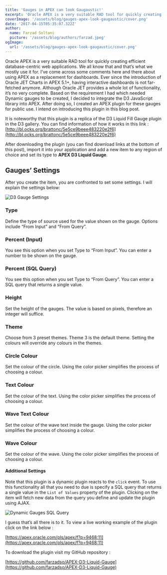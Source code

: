 ```yaml
---
title: 'Gauges in APEX can look Gaugaustic!'
excerpt: 'Oracle APEX is a very suitable RAD tool for quickly creating efficient database-centric web applications. We all know that and that’s what we mostly use it for. I’ve come across some comments here and...'
coverImage: '/assets/blog/gauges-apex-look-gaugaustic/cover.png'
date: '2017-04-15T05:35:07.322Z'
author:
  name: Farzad Soltani
  picture: '/assets/blog/authors/farzad.jpeg'
ogImage:
  url: '/assets/blog/gauges-apex-look-gaugaustic/cover.png'
---
```


Oracle APEX is a very suitable RAD tool for quickly creating efficient database-centric web applications. We all know that and that’s what we mostly use it for. I’ve come across some comments here and there about using APEX as a replacement for dashboards. Ever since the introduction of Oracle JET Charts in APEX 5.1+, having interactive dashboards is not far-fetched anymore. Although Oracle JET provides a whole lot of functionality, it’s no very complete. Based on the requirement I had which needed Dynamic gauges to be created, I decided to integrate the D3 JavaScript library into APEX. After doing so, I created an APEX plugin for these gauges for public use. I intend on introducing this plugin in this blog post.

It is noteworthy that this plugin is a replica of the D3 Liquid Fill Gauge plugin in the D3 gallery. You can find information of how it works in this link : [http://bl.ocks.org/brattonc/5e5ce9beee483220e2f6](http://bl.ocks.org/brattonc/5e5ce9beee483220e2f6)

After downloading the plugin (you can find download links at the bottom of this post), import it into your application and add a new item to any region of choice and set its type to **APEX D3 Liquid Gauge**.

## Gauges’ Settings

After you create the item, you are confronted to set some settings. I will explain the settings below:

![D3 Gauge Settings](/assets/blog/gauges-apex-look-gaugaustic/d3-gauge-settings.jpeg)

### Type

Define the type of source used for the value shown on the gauge. Options include “From Input” and “From Query”.

### Percent (Input)

You see this option when you set Type to “From Input”. You can enter a number to be shown on the gauge.

### Percent (SQL Query)

You see this option when you set Type to “From Query”. You can enter a SQL query that returns a single value.

### Height

Set the height of the gauges. The value is based on pixels, therefore an integer will suffice.

### Theme

Choose from 3 preset themes. Theme 3 is the default theme. Setting the colours will override any colours in the themes.

### Circle Colour

Set the colour of the circle. Using the color picker simplifies the process of choosing a colour.

### Text Colour

Set the colour of the text. Using the color picker simplifies the process of choosing a colour.

### Wave Text Colour

Set the colour of the wave text inside the gauge. Using the color picker simplifies the process of choosing a colour.

### Wave Colour

Set the colour of the wave. Using the color picker simplifies the process of choosing a colour.

#### Additional Settings

Note that this plugin is a dynamic plugin reacts to the `click` event. To use this functionality all that you need to due is specify a SQL query that returns a single value in the `List of Values` property of the plugin. Clicking on the item will fetch new data from the query you define and update the plugin using AJAX.

![Dynamic Gauges SQL Query](/assets/blog/gauges-apex-look-gaugaustic/dynamic-gauges-sql-query.jpeg)

I guess that’s all there is to it. To view a live working example of the plugin click on the link below :

[https://apex.oracle.com/pls/apex/f?p=9468:11](https://apex.oracle.com/pls/apex/f?p=9468:11)

To download the plugin visit my GitHub repository :

[https://github.com/farzadso/APEX-D3-Liquid-Gauge](https://github.com/farzadso/APEX-D3-Liquid-Gauge)
